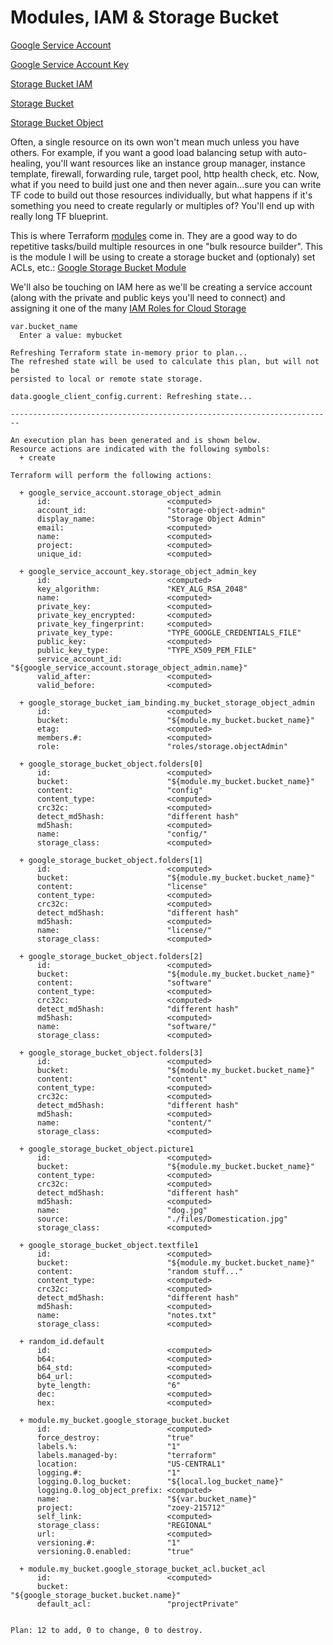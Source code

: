 # Modules, IAM & Storage Bucket

[Google Service Account](https://www.terraform.io/docs/providers/google/r/google_service_account.html)

[Google Service Account Key](https://www.terraform.io/docs/providers/google/r/google_service_account_key.html)

[Storage Bucket IAM](https://www.terraform.io/docs/providers/google/r/storage_bucket_iam.html)

[Storage Bucket](https://www.terraform.io/docs/providers/google/r/storage_bucket.html)

[Storage Bucket Object](https://www.terraform.io/docs/providers/google/r/storage_bucket_object.html)


Often, a single resource on its own won't mean much unless you have others.  For example, if you want a good load balancing setup with auto-healing, you'll want resources like an instance group manager, instance template, firewall, forwarding rule, target pool, http health check, etc.  Now, what if you need to build just one and then never again...sure you can write TF code to build out those resources individually, but what happens if it's something you need to create regularly or multiples of?  You'll end up with really long TF blueprint.  

This is where Terraform [modules](https://www.terraform.io/docs/modules/usage.html) come in.  They are a good way to do repetitive tasks/build multiple resources in one "bulk resource builder".  This is the module I will be using to create a storage bucket and (optionaly) set ACLs, etc.: [Google Storage Bucket Module](https://registry.terraform.io/modules/dansible/storage-bucket/google/1.1.0)

We'll also be touching on IAM here as we'll be creating a service account (along with the private and public keys you'll need to connect) and assigning it one of the many [IAM Roles for Cloud Storage](https://cloud.google.com/storage/docs/access-control/iam-roles)


```
var.bucket_name
  Enter a value: mybucket

Refreshing Terraform state in-memory prior to plan...
The refreshed state will be used to calculate this plan, but will not be
persisted to local or remote state storage.

data.google_client_config.current: Refreshing state...

------------------------------------------------------------------------

An execution plan has been generated and is shown below.
Resource actions are indicated with the following symbols:
  + create

Terraform will perform the following actions:

  + google_service_account.storage_object_admin
      id:                          <computed>
      account_id:                  "storage-object-admin"
      display_name:                "Storage Object Admin"
      email:                       <computed>
      name:                        <computed>
      project:                     <computed>
      unique_id:                   <computed>

  + google_service_account_key.storage_object_admin_key
      id:                          <computed>
      key_algorithm:               "KEY_ALG_RSA_2048"
      name:                        <computed>
      private_key:                 <computed>
      private_key_encrypted:       <computed>
      private_key_fingerprint:     <computed>
      private_key_type:            "TYPE_GOOGLE_CREDENTIALS_FILE"
      public_key:                  <computed>
      public_key_type:             "TYPE_X509_PEM_FILE"
      service_account_id:          "${google_service_account.storage_object_admin.name}"
      valid_after:                 <computed>
      valid_before:                <computed>

  + google_storage_bucket_iam_binding.my_bucket_storage_object_admin
      id:                          <computed>
      bucket:                      "${module.my_bucket.bucket_name}"
      etag:                        <computed>
      members.#:                   <computed>
      role:                        "roles/storage.objectAdmin"

  + google_storage_bucket_object.folders[0]
      id:                          <computed>
      bucket:                      "${module.my_bucket.bucket_name}"
      content:                     "config"
      content_type:                <computed>
      crc32c:                      <computed>
      detect_md5hash:              "different hash"
      md5hash:                     <computed>
      name:                        "config/"
      storage_class:               <computed>

  + google_storage_bucket_object.folders[1]
      id:                          <computed>
      bucket:                      "${module.my_bucket.bucket_name}"
      content:                     "license"
      content_type:                <computed>
      crc32c:                      <computed>
      detect_md5hash:              "different hash"
      md5hash:                     <computed>
      name:                        "license/"
      storage_class:               <computed>

  + google_storage_bucket_object.folders[2]
      id:                          <computed>
      bucket:                      "${module.my_bucket.bucket_name}"
      content:                     "software"
      content_type:                <computed>
      crc32c:                      <computed>
      detect_md5hash:              "different hash"
      md5hash:                     <computed>
      name:                        "software/"
      storage_class:               <computed>

  + google_storage_bucket_object.folders[3]
      id:                          <computed>
      bucket:                      "${module.my_bucket.bucket_name}"
      content:                     "content"
      content_type:                <computed>
      crc32c:                      <computed>
      detect_md5hash:              "different hash"
      md5hash:                     <computed>
      name:                        "content/"
      storage_class:               <computed>

  + google_storage_bucket_object.picture1
      id:                          <computed>
      bucket:                      "${module.my_bucket.bucket_name}"
      content_type:                <computed>
      crc32c:                      <computed>
      detect_md5hash:              "different hash"
      md5hash:                     <computed>
      name:                        "dog.jpg"
      source:                      "./files/Domestication.jpg"
      storage_class:               <computed>

  + google_storage_bucket_object.textfile1
      id:                          <computed>
      bucket:                      "${module.my_bucket.bucket_name}"
      content:                     "random stuff..."
      content_type:                <computed>
      crc32c:                      <computed>
      detect_md5hash:              "different hash"
      md5hash:                     <computed>
      name:                        "notes.txt"
      storage_class:               <computed>

  + random_id.default
      id:                          <computed>
      b64:                         <computed>
      b64_std:                     <computed>
      b64_url:                     <computed>
      byte_length:                 "6"
      dec:                         <computed>
      hex:                         <computed>

  + module.my_bucket.google_storage_bucket.bucket
      id:                          <computed>
      force_destroy:               "true"
      labels.%:                    "1"
      labels.managed-by:           "terraform"
      location:                    "US-CENTRAL1"
      logging.#:                   "1"
      logging.0.log_bucket:        "${local.log_bucket_name}"
      logging.0.log_object_prefix: <computed>
      name:                        "${var.bucket_name}"
      project:                     "zoey-215712"
      self_link:                   <computed>
      storage_class:               "REGIONAL"
      url:                         <computed>
      versioning.#:                "1"
      versioning.0.enabled:        "true"

  + module.my_bucket.google_storage_bucket_acl.bucket_acl
      id:                          <computed>
      bucket:                      "${google_storage_bucket.bucket.name}"
      default_acl:                 "projectPrivate"


Plan: 12 to add, 0 to change, 0 to destroy.
```
